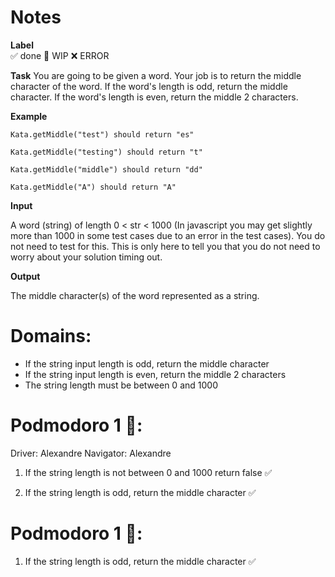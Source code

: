 # Notes

**Label**  
✅ done 🚧 WIP ❌ ERROR

**Task**
You are going to be given a word. Your job is to return the middle character of the word. If the word's length is odd, return the middle character. If the word's length is even, return the middle 2 characters.

**Example**
```
Kata.getMiddle("test") should return "es"

Kata.getMiddle("testing") should return "t"

Kata.getMiddle("middle") should return "dd"

Kata.getMiddle("A") should return "A"
```

**Input**

A word (string) of length 0 < str < 1000 (In javascript you may get slightly more than 1000 in some test cases due to an error in the test cases). You do not need to test for this. This is only here to tell you that you do not need to worry about your solution timing out.

**Output**

The middle character(s) of the word represented as a string.

# Domains:
- If the string input length is odd, return the middle character
- If the string input length is even, return the middle 2 characters
- The string length must be between 0 and 1000

# Podmodoro 1 🍅:
Driver: Alexandre
Navigator: Alexandre

1. If the string length is not between 0 and 1000 return false ✅

2. If the string length is odd, return the middle character ✅

# Podmodoro 1 🍅:
1. If the string length is odd, return the middle character ✅